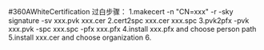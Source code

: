 #360AWhiteCertification
	过白步骤：
		1.makecert -n "CN=xxx" -r -sky signature -sv xxx.pvk xxx.cer
		2.cert2spc xxx.cer xxx.spc
		3.pvk2pfx -pvk xxx.pvk -spc xxx.spc -pfx xxx.pfx
		4.install  xxx.pfx and choose person path
		5.install xxx.cer and choose organization
		6.